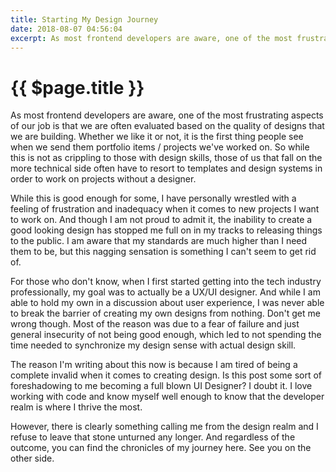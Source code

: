 ```yaml
---
title: Starting My Design Journey
date: 2018-08-07 04:56:04
excerpt: As most frontend developers are aware, one of the most frustrating aspects of our job is that we are often evaluated based on the quality of designs that we are building. Whether we like it or not, it is the first thing people see when we send them portfolio items / projects we've worked on. So while this is not as crippling to those with design skills, those of us that fall on the more technical side often have to resort to templates and design systems in order to work on projects without a designer.
---
```


# {{ $page.title }}

As most frontend developers are aware, one of the most frustrating aspects of our job is that we are often evaluated based on the quality of designs that we are building. Whether we like it or not, it is the first thing people see when we send them portfolio items / projects we've worked on. So while this is not as crippling to those with design skills, those of us that fall on the more technical side often have to resort to templates and design systems in order to work on projects without a designer.

While this is good enough for some, I have personally wrestled with a feeling of frustration and inadequacy when it comes to new projects I want to work on. And though I am not proud to admit it, the inability to create a good looking design has stopped me full on in my tracks to releasing things to the public. I am aware that my standards are much higher than I need them to be, but this nagging sensation is something I can't seem to get rid of.

For those who don't know, when I first started getting into the tech industry professionally, my goal was to actually be a UX/UI designer. And while I am able to hold my own in a discussion about user experience, I was never able to break the barrier of creating my own designs from nothing. Don't get me wrong though. Most of the reason was due to a fear of failure and just general insecurity of not being good enough, which led to not spending the time needed to synchronize my design sense with actual design skill.

The reason I'm writing about this now is because I am tired of being a complete invalid when it comes to creating design. Is this post some sort of foreshadowing to me becoming a full blown UI Designer? I doubt it. I love working with code and know myself well enough to know that the developer realm is where I thrive the most.

However, there is clearly something calling me from the design realm and I refuse to leave that stone unturned any longer. And regardless of the outcome, you can find the chronicles of my journey here. See you on the other side.
